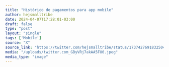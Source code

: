 ```yaml
---
title: "Histórico de pagamentos para app mobile"
author: hejsmalltribe
date: 2024-04-07T17:28:01-03:00
draft: false
type: "post"
layout: "single"
tags: ['Mobile']
source: "X"
source_link: "https://twitter.com/hejsmalltribe/status/1737427691832504618/photo/1"
media: "/uploads/twitter.com_GByVRj7akAA5FU0.jpeg"
media_type: "image"
---
```


